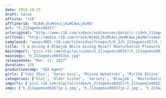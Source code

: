 ```yaml
---
date: 2018-10-27
draft: false
affsite: "r18"
afflinkr18: "NjA4LjEuMS4xLjAuMC4wLjAuMA"
url: "h_213agemix00357"
urloriginal: "http://www.r18.com/videos/vod/movies/detail/-/id=h_213agemix00357"
urlfinal: "http://media.r18.com/track/NjA4LjEuMS4xLjAuMC4wLjAuMA/videos/vod/movies/detail/-/id=h_213agemix00357"
samplevid: "awspv3001.r18.com/litevideo/freepv/h/h_2/h_213agemix357/h_213agemix357_dmb_s.mp4"
title: "I'm Giving A Blowjob While Giving Myself Masturbation Pleasure, Because I Want It All She's Choking Her Self On His Cock While Pleasuring Herself With Masturbation, Igniting The Flames Of Her Masochist Instincts"
mainimgurl: "pics.r18.com/digital/video/h_213agemix00357/h_213agemix00357ps.jpg"
mainimgs: "h_213agemix00357ps.jpg"
releasedate: "Mar. 17, 2017"
duration: 126
productioncomp: "SEX Agent"
girls: ['Yuki Shin', 'Saryu Usui', 'Mizuna Wakatsuki', 'Ririko Shiina', 'Riko Mizusawa', 'Erika Mikami', 'Mayu Takanashi']
categories: ['Slut', 'Older Sister', 'Variety', 'Blowjob', 'Masturbation', 'Deep Throat', 'Hi-Def']
imgurls: ['pics.r18.com/digital/video/h_213agemix00357/h_213agemix00357jp-1.jpg', 'pics.r18.com/digital/video/h_213agemix00357/h_213agemix00357jp-2.jpg', 'pics.r18.com/digital/video/h_213agemix00357/h_213agemix00357jp-3.jpg', 'pics.r18.com/digital/video/h_213agemix00357/h_213agemix00357jp-4.jpg', 'pics.r18.com/digital/video/h_213agemix00357/h_213agemix00357jp-5.jpg', 'pics.r18.com/digital/video/h_213agemix00357/h_213agemix00357jp-6.jpg', 'pics.r18.com/digital/video/h_213agemix00357/h_213agemix00357jp-7.jpg', 'pics.r18.com/digital/video/h_213agemix00357/h_213agemix00357jp-8.jpg', 'pics.r18.com/digital/video/h_213agemix00357/h_213agemix00357jp-9.jpg', 'pics.r18.com/digital/video/h_213agemix00357/h_213agemix00357jp-10.jpg', 'pics.r18.com/digital/video/h_213agemix00357/h_213agemix00357jp-11.jpg', 'pics.r18.com/digital/video/h_213agemix00357/h_213agemix00357jp-12.jpg', 'pics.r18.com/digital/video/h_213agemix00357/h_213agemix00357jp-13.jpg', 'pics.r18.com/digital/video/h_213agemix00357/h_213agemix00357jp-14.jpg', 'pics.r18.com/digital/video/h_213agemix00357/h_213agemix00357jp-15.jpg', 'pics.r18.com/digital/video/h_213agemix00357/h_213agemix00357jp-16.jpg', 'pics.r18.com/digital/video/h_213agemix00357/h_213agemix00357jp-17.jpg']
imgs: ['h_213agemix00357jp-1.jpg', 'h_213agemix00357jp-2.jpg', 'h_213agemix00357jp-3.jpg', 'h_213agemix00357jp-4.jpg', 'h_213agemix00357jp-5.jpg', 'h_213agemix00357jp-6.jpg', 'h_213agemix00357jp-7.jpg', 'h_213agemix00357jp-8.jpg', 'h_213agemix00357jp-9.jpg', 'h_213agemix00357jp-10.jpg', 'h_213agemix00357jp-11.jpg', 'h_213agemix00357jp-12.jpg', 'h_213agemix00357jp-13.jpg', 'h_213agemix00357jp-14.jpg', 'h_213agemix00357jp-15.jpg', 'h_213agemix00357jp-16.jpg', 'h_213agemix00357jp-17.jpg']
---
```


